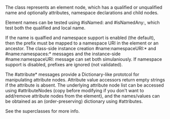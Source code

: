 The class represents an element node, which has a qualified or unqualified name and optionally attributes, namespace declarations and child nodes.

Element names can be tested using #isNamed: and #isNamedAny:, which test both the qualified and local name.

If the name is qualfied and namespace support is enabled (the default), then the prefix must be mapped to a namespace URI in the element or an ancestor. The class-side instance creation #name:namespaceURI:* and #name:namespaces:* messages and the instance-side #name:namespaceURI: message can set both simulaniously. If namespace support is disabled, prefixes are ignored (not validated).

The #attribute* messages provide a Dictionary-like prototcol for manipulating attribute nodes. Attribute value accessors return empty strings if the attribute is absent. The underlying attribute node list can be accessed using #attributeNodes (copy before modifying if you don't want to add/remove attribute nodes from the element), and the names/values can be obtained as an (order-preserving) dictionary using #attributes.

See the superclasses for more info.
